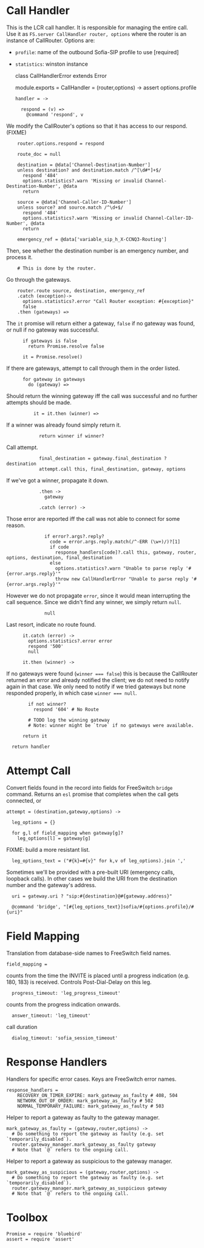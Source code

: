 Call Handler
============

This is the LCR call handler. It is responsible for managing the entire call. Use it as `FS.server CallHandler router, options` where the router is an instance of CallRouter.
Options are:
- `profile`: name of the outbound Sofia-SIP profile to use [required]
- `statistics`: winston instance

    class CallHandlerError extends Error

    module.exports = CallHandler = (router,options) ->
      assert options.profile

      handler = ->

        respond = (v) =>
          @command 'respond', v

We modify the CallRouter's options so that it has access to our respond. (FIXME)

        router.options.respond = respond

        route_doc = null

        destination = @data['Channel-Destination-Number']
        unless destination? and destination.match /^[\d#*]+$/
          respond '484'
          options.statistics?.warn 'Missing or invalid Channel-Destination-Number', @data
          return

        source = @data['Channel-Caller-ID-Number']
        unless source? and source.match /^\d+$/
          respond '484'
          options.statistics?.warn 'Missing or invalid Channel-Caller-ID-Number', @data
          return

        emergency_ref = @data['variable_sip_h_X-CCNQ3-Routing']

Then, see whether the destination number is an emergency number, and process it.

        # This is done by the router.

Go through the gateways.

        router.route source, destination, emergency_ref
        .catch (exception)->
          options.statistics?.error "Call Router exception: #{exception}"
          false
        .then (gateways) =>

The `it` promise will return either a gateway, `false` if no gateway was found, or null if no gateway was successful.

          if gateways is false
            return Promise.resolve false

          it = Promise.resolve()

If there are gateways, attempt to call through them in the order listed.

          for gateway in gateways
            do (gateway) =>

Should return the winning gateway iff the call was successful and no further attempts should be made.

              it = it.then (winner) =>

If a winner was already found simply return it.

                return winner if winner?

Call attempt.

                final_destination = gateway.final_destination ? destination
                attempt.call this, final_destination, gateway, options

If we've got a winner, propagate it down.

                .then ->
                  gateway

                .catch (error) ->

Those error are reported iff the call was not able to connect for some reason.

                  if error?.args?.reply?
                    code = error.args.reply.match(/^-ERR (\w+)/)?[1]
                    if code
                      response_handlers[code]?.call this, gateway, router, options, destination, final_destination
                    else
                      options.statistics?.warn "Unable to parse reply '#{error.args.reply}'"
                      throw new CallHandlerError "Unable to parse reply '#{error.args.reply}'"

However we do not propagate `error`, since it would mean interrupting the call sequence. Since we didn't find any winner, we simply return `null`.

                  null

Last resort, indicate no route found.

          it.catch (error) ->
            options.statistics?.error error
            respond '500'
            null

          it.then (winner) ->

If no gateways were found (`winner === false`) this is because the CallRouter returned an error and already notified the client; we do not need to notify again in that case.
We only need to notify if we tried gateways but none responded properly, in which case `winner === null`.

            if not winner?
              respond '604' # No Route

            # TODO log the winning gateway
            # Note: winner might be `true` if no gateways were available.

          return it

      return handler


Attempt Call
============

Convert fields found in the record into fields for FreeSwitch `bridge` command.
Returns an `esl` promise that completes when the call gets connected, or 

    attempt = (destination,gateway,options) ->

      leg_options = {}

      for g,l of field_mapping when gateway[g]?
        leg_options[l] = gateway[g]

FIXME: build a more resistant list.

      leg_options_text = ("#{k}=#{v}" for k,v of leg_options).join ','

Sometimes we'll be provided with a pre-built URI (emergency calls, loopback calls). In other cases we build the URI from the destination number and the gateway's address.

      uri = gateway.uri ? "sip:#{destination}@#{gateway.address}"

      @command 'bridge', "[#{leg_options_text}]sofia/#{options.profile}/#{uri}"

Field Mapping
=============

Translation from database-side names to FreeSwitch field names.

    field_mapping =

counts from the time the INVITE is placed until a progress indication (e.g. 180, 183) is received. Controls Post-Dial-Delay on this leg.

      progress_timeout: 'leg_progress_timeout'

counts from the progress indication onwards.

      answer_timeout: 'leg_timeout'

call duration

      dialog_timeout: 'sofia_session_timeout'

Response Handlers
=================

Handlers for specific error cases. Keys are FreeSwitch error names.

    response_handlers =
        RECOVERY_ON_TIMER_EXPIRE: mark_gateway_as_faulty # 408, 504
        NETWORK_OUT_OF_ORDER: mark_gateway_as_faulty # 502
        NORMAL_TEMPORARY_FAILURE: mark_gateway_as_faulty # 503

Helper to report a gateway as faulty to the gateway manager.

    mark_gateway_as_faulty = (gateway,router,options) ->
      # Do something to report the gateway as faulty (e.g. set `temporarily_disabled`).
      router.gateway_manager.mark_gateway_as_faulty gateway
      # Note that `@` refers to the ongoing call.

Helper to report a gateway as suspicious to the gateway manager.

    mark_gateway_as_suspicious = (gateway,router,options) ->
      # Do something to report the gateway as faulty (e.g. set `temporarily_disabled`).
      router.gateway_manager.mark_gateway_as_suspicious gateway
      # Note that `@` refers to the ongoing call.

Toolbox
=======

    Promise = require 'bluebird'
    assert = require 'assert'
